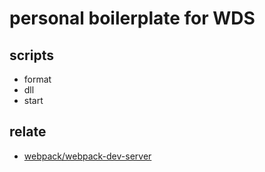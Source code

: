 # personal boilerplate for WDS

## scripts
- format
- dll
- start

## relate
- [webpack/webpack-dev-server](https://github.com/webpack/webpack-dev-server)
